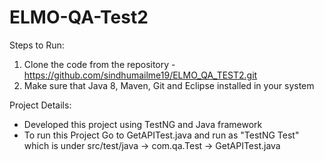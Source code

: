 # ELMO-QA-Test2

Steps to Run:
1. Clone the code from the repository - https://github.com/sindhumailme19/ELMO_QA_TEST2.git
2. Make sure that Java 8, Maven, Git and Eclipse installed in your system

Project Details:
* Developed this project using TestNG and Java framework
* To run this Project Go to GetAPITest.java and run as "TestNG Test" which is under src/test/java -> com.qa.Test -> GetAPITest.java
